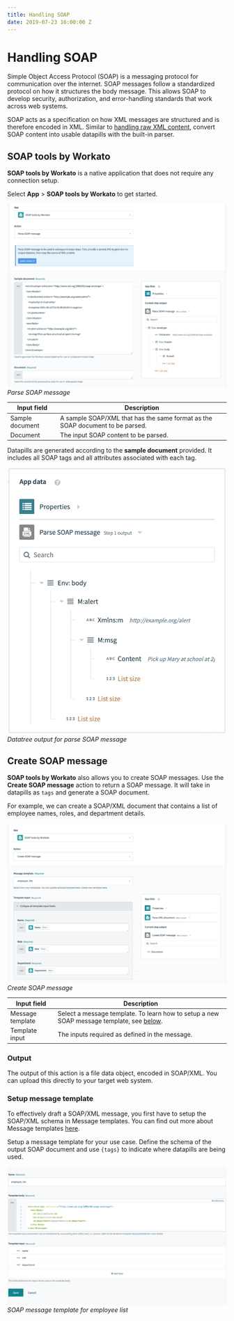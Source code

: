 ```yaml
---
title: Handling SOAP
date: 2019-07-23 16:00:00 Z
---
```


# Handling SOAP 
Simple Object Access Protocol (SOAP) is a messaging protocol for communication over the internet. SOAP messages follow a standardized protocol on how it structures the body message. This allows SOAP to develop security, authorization, and error-handling standards that work across web systems.

SOAP acts as a specification on how XML messages are structured and is therefore encoded in XML. Similar to [handling raw XML content](/features/handling-xml.md), convert SOAP content into usable datapills with the built-in parser.

## SOAP tools by Workato
**SOAP tools by Workato** is a native application that does not require any connection setup.

Select **App** > **SOAP tools by Workato** to get started.

![Parse SOAP message](/assets/images/features/handling-soap/parse-soap-message.png)
*Parse SOAP message*

| Input field     | Description |
| --------------- | ----------- |
| Sample document | A sample SOAP/XML that has the same format as the SOAP document to be parsed. |
| Document        | The input SOAP content to be parsed. |

Datapills are generated according to the **sample document** provided. It includes all SOAP tags and all attributes associated with each tag.

![Datatree output for parse SOAP message](/assets/images/features/handling-soap/parse-soap-message-datatree.png)
*Datatree output for parse SOAP message*

## Create SOAP message
**SOAP tools by Workato** also allows you to create SOAP messages. Use the **Create SOAP message** action to return a SOAP message. It will take in datapills as `tags` and generate a SOAP document.

For example, we can create a SOAP/XML document that contains a list of employee names, roles, and department details.

![Create SOAP message](/assets/images/features/handling-soap/create-soap-message.png)
*Create SOAP message*

| Input field      | Description                                    |
| ---------------- | ---------------------------------------------- |
| Message template | Select a message template. To learn how to setup a new SOAP message template, see [below](#setup-message-template). |
| Template input   | The inputs required as defined in the message. |

### Output
The output of this action is a file data object, encoded in SOAP/XML. You can upload this directly to your target web system.

### Setup message template
To effectively draft a SOAP/XML message, you first have to setup the SOAP/XML schema in Message templates. You can find out more about Message templates [here](features/message-template.md).

Setup a message template for your use case. Define the schema of the output SOAP document and use `{tags}` to indicate where datapills are being used.

![SOAP message template for employee list](/assets/images/features/handling-soap/SOAP-message-template.png)
*SOAP message template for employee list*
